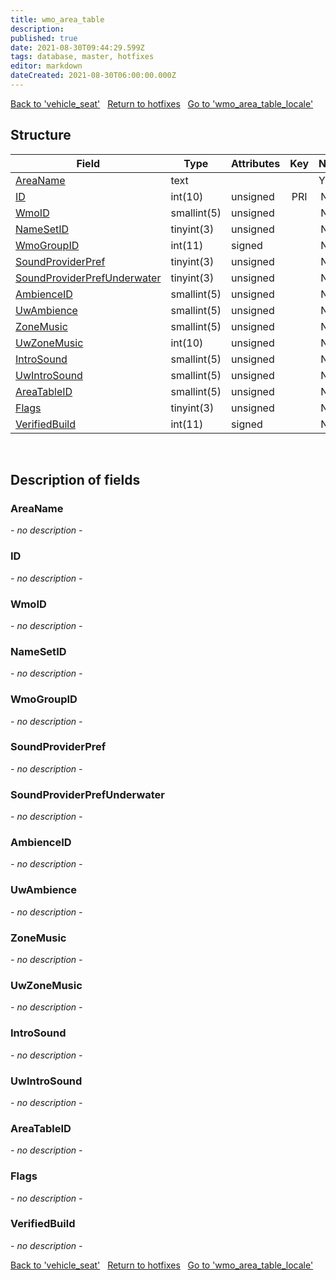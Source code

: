 ```yaml
---
title: wmo_area_table
description: 
published: true
date: 2021-08-30T09:44:29.599Z
tags: database, master, hotfixes
editor: markdown
dateCreated: 2021-08-30T06:00:00.000Z
---
```


<a href="https://dev.trinitycore.info/en/database/master/hotfixes/vehicle_seat" class="mt-5 v-btn v-btn--depressed v-btn--flat v-btn--outlined theme--light v-size--default darkblue--text text--lighten-3"><span class="v-btn__content"><i aria-hidden="true" class="v-icon notranslate v-icon--left mdi mdi-arrow-left theme--light"></i><span>Back to 'vehicle_seat'</span></span></a>&nbsp;&nbsp;&nbsp;<a href="https://dev.trinitycore.info/en/database/master/hotfixes/home" class="mt-5 v-btn v-btn--depressed v-btn--flat v-btn--outlined theme--light v-size--default darkblue--text text--lighten-3"><span class="v-btn__content"><i aria-hidden="true" class="v-icon notranslate v-icon--left mdi mdi-home-outline theme--light"></i><span>Return to hotfixes</span></span></a>&nbsp;&nbsp;&nbsp;<a href="https://dev.trinitycore.info/en/database/master/hotfixes/wmo_area_table_locale" class="mt-5 v-btn v-btn--depressed v-btn--flat v-btn--outlined theme--light v-size--default darkblue--text text--lighten-3"><span class="v-btn__content"><span>Go to 'wmo_area_table_locale'</span><i aria-hidden="true" class="v-icon notranslate v-icon--right mdi mdi-arrow-right theme--light"></i></span></a>

## Structure

| Field | Type | Attributes | Key | Null | Default | Extra | Comment |
| --- | --- | --- | :---: | :---: | --- | --- | --- |
| [AreaName](#AreaName) | text |  |  | YES | NULL |  |  |
| [ID](#ID) | int(10) | unsigned | PRI | NO | 0 |  |  |
| [WmoID](#WmoID) | smallint(5) | unsigned |  | NO | 0 |  |  |
| [NameSetID](#NameSetID) | tinyint(3) | unsigned |  | NO | 0 |  |  |
| [WmoGroupID](#WmoGroupID) | int(11) | signed |  | NO | 0 |  |  |
| [SoundProviderPref](#SoundProviderPref) | tinyint(3) | unsigned |  | NO | 0 |  |  |
| [SoundProviderPrefUnderwater](#SoundProviderPrefUnderwater) | tinyint(3) | unsigned |  | NO | 0 |  |  |
| [AmbienceID](#AmbienceID) | smallint(5) | unsigned |  | NO | 0 |  |  |
| [UwAmbience](#UwAmbience) | smallint(5) | unsigned |  | NO | 0 |  |  |
| [ZoneMusic](#ZoneMusic) | smallint(5) | unsigned |  | NO | 0 |  |  |
| [UwZoneMusic](#UwZoneMusic) | int(10) | unsigned |  | NO | 0 |  |  |
| [IntroSound](#IntroSound) | smallint(5) | unsigned |  | NO | 0 |  |  |
| [UwIntroSound](#UwIntroSound) | smallint(5) | unsigned |  | NO | 0 |  |  |
| [AreaTableID](#AreaTableID) | smallint(5) | unsigned |  | NO | 0 |  |  |
| [Flags](#Flags) | tinyint(3) | unsigned |  | NO | 0 |  |  |
| [VerifiedBuild](#VerifiedBuild) | int(11) | signed |  | NO | 0 |  |  |
&nbsp;
## Description of fields

### AreaName
*- no description -*
&nbsp;

### ID
*- no description -*
&nbsp;

### WmoID
*- no description -*
&nbsp;

### NameSetID
*- no description -*
&nbsp;

### WmoGroupID
*- no description -*
&nbsp;

### SoundProviderPref
*- no description -*
&nbsp;

### SoundProviderPrefUnderwater
*- no description -*
&nbsp;

### AmbienceID
*- no description -*
&nbsp;

### UwAmbience
*- no description -*
&nbsp;

### ZoneMusic
*- no description -*
&nbsp;

### UwZoneMusic
*- no description -*
&nbsp;

### IntroSound
*- no description -*
&nbsp;

### UwIntroSound
*- no description -*
&nbsp;

### AreaTableID
*- no description -*
&nbsp;

### Flags
*- no description -*
&nbsp;

### VerifiedBuild
*- no description -*
&nbsp;

<a href="https://dev.trinitycore.info/en/database/master/hotfixes/vehicle_seat" class="mt-5 v-btn v-btn--depressed v-btn--flat v-btn--outlined theme--light v-size--default darkblue--text text--lighten-3"><span class="v-btn__content"><i aria-hidden="true" class="v-icon notranslate v-icon--left mdi mdi-arrow-left theme--light"></i><span>Back to 'vehicle_seat'</span></span></a>&nbsp;&nbsp;&nbsp;<a href="https://dev.trinitycore.info/en/database/master/hotfixes/home" class="mt-5 v-btn v-btn--depressed v-btn--flat v-btn--outlined theme--light v-size--default darkblue--text text--lighten-3"><span class="v-btn__content"><i aria-hidden="true" class="v-icon notranslate v-icon--left mdi mdi-home-outline theme--light"></i><span>Return to hotfixes</span></span></a>&nbsp;&nbsp;&nbsp;<a href="https://dev.trinitycore.info/en/database/master/hotfixes/wmo_area_table_locale" class="mt-5 v-btn v-btn--depressed v-btn--flat v-btn--outlined theme--light v-size--default darkblue--text text--lighten-3"><span class="v-btn__content"><span>Go to 'wmo_area_table_locale'</span><i aria-hidden="true" class="v-icon notranslate v-icon--right mdi mdi-arrow-right theme--light"></i></span></a>

